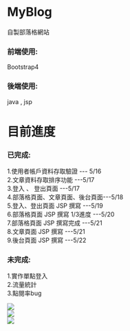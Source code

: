 # MyBlog
自製部落格網站

### 前端使用:
Bootstrap4
### 後端使用:
java , jsp

# 目前進度

### 已完成:
1.使用者帳戶資料存取驗證 --- 5/16<br>
2.文章資料存取排序功能 ---5/17<br>
3.登入 、 登出頁面 ---5/17<br>
4.部落格頁面、文章頁面、後台頁面---5/18<br>
5.登入、登出頁面 JSP 撰寫 ---5/19<br>
6.部落格頁面 JSP 撰寫 1/3進度 ---5/20<br>
7.部落格頁面 JSP 撰寫完成 ---5/21<br>
8.文章頁面 JSP 撰寫 ---5/21<br>
9.後台頁面 JSP 撰寫 ---5/22<br>

### 未完成:
1.實作單點登入<br>
2.流量統計<br>
3.點閱率bug<br>

![](https://i.imgur.com/3Mfp5YY.png)
<br>
![](https://i.imgur.com/FgWIoxU.png)
<br>
![](https://i.imgur.com/BxdPtOa.png)
